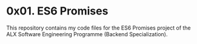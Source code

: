 # 0x01. ES6 Promises
This repository contains my code files for the ES6 Promises project of the ALX
Software Engineering Programme (Backend Specialization).
